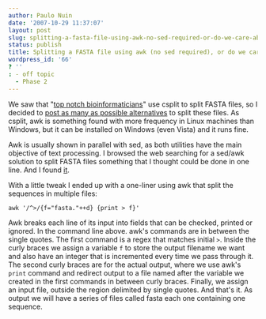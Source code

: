 ```yaml
---
author: Paulo Nuin
date: '2007-10-29 11:37:07'
layout: post
slug: splitting-a-fasta-file-using-awk-no-sed-required-or-do-we-care-about-csplit
status: publish
title: Splitting a FASTA file using awk (no sed required), or do we care about csplit?
wordpress_id: '66'
? ''
: - off topic
  - Phase 2
---
```


We saw that "[top notch bioinformaticians](http://eridanus.net/)" use
csplit to split FASTA files, so I decided to 
[post as many as possible alternatives](http://python.genedrift.org/2007/10/10/alternative-methods-to-split-a-fasta-file/)
to split these files. As csplit, awk is something found with more
frequency in Linux machines than Windows, but it can be installed on
Windows (even Vista) and it runs fine. 

Awk is usually shown in parallel
with sed, as both utilities have the main objective of text processing.
I browsed the web searching for a sed/awk solution to split FASTA files
something that I thought could be done in one line. And I found
[it](http://www.unix.com/shell-programming-scripting/14576-split-file-using-awk.html).

With a little tweak I ended up with a one-liner using awk that split the
sequences in multiple files: 

`awk '/^>/{f="fasta."++d} {print > f}' `


Awk breaks each line of its input into fields that can be checked,
printed or ignored. In the command line above. awk's commands are in
between the single quotes. The first command is a regex that matches
initial `>`. Inside the curly braces we assign a variable `f` to store
the output filename we want and also have an integer that is incremented
every time we pass through it. The second curly braces are for the
actual output, where we use awk's `print` command and redirect output to
a file named after the variable we created in the first commands in
between curly braces. Finally, we assign an input file, outside the
region delimited by single quotes. And that's it. As output we will have
a series of files called fasta each one containing one sequence.
